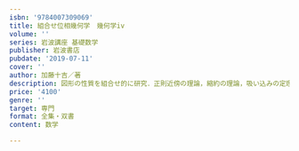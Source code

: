 ```yaml
---
isbn: '9784007309069'
title: 組合せ位相幾何学　幾何学iv
volume: ''
series: 岩波講座 基礎数学
publisher: 岩波書店
pubdate: '2019-07-11'
cover: ''
author: 加藤十吉／著
description: 図形の性質を組合せ的に研究．正則近傍の理論，縮約の理論，吸い込みの定理，ハンドル体の理論を中心に述べる．
price: '4100'
genre: ''
target: 専門
format: 全集・双書
content: 数学

---
```

